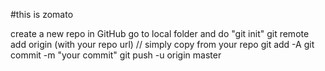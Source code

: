 #this is zomato


create a new repo in GitHub
go to local folder and do "git init"
git remote add origin (with your repo url) // simply copy from your repo
git add -A
git commit -m "your commit"
git push -u origin master
